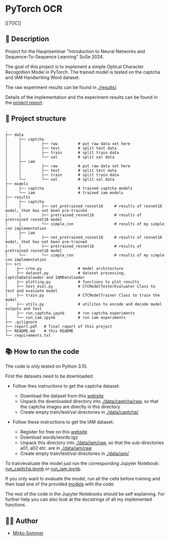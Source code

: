# PyTorch OCR

[[_TOC_]]

## 🚀 Description

Project for the Hauptseminar "Introduction to Neural Networks and Sequence-To-Sequence Learning" SoSe 2024.

The goal of this project is to implement a simple Optical Character Recognition Model in PyTorch. 
The trained model is tested on the captcha and IAM Handwriting Word dataset.

The raw experiment results can be found in [./results/](./results/).

Details of the implementation and the experiment results can be found in the [project report](./report.pdf).


## 📁 Project structure

```
.
├── data 
│     ├── captcha               
│     │         ├── raw         # put raw data set here
│     │         ├── test        # split test data
│     │         ├── train       # split train data
│     │         └── val         # split val data
│     ├── iam
│     │         ├── raw         # put raw data set here
│     │         ├── test        # split test data
│     │         ├── train       # split train data
│     └──       └── val         # split val data          
├── models     
│     ├── captcha               # trained captcha models
│     └── iam                   # trained iam models           
├── results  
│     ├── captcha               
│     │         ├── not_pretrained_resnet18     # results of resnet18 model, that has not been pre-trained
│     │         ├── pretrained_resnet18         # results of pretrained resnet18 model
│     │         └── simple_cnn                  # results of my simple cnn implementation
│     ├── iam
│     │         ├── not_pretrained_resnet18     # results of resnet18 model, that has not been pre-trained
│     │         ├── pretrained_resnet18         # results of pretrained resnet18 model
│     └──       └── simple_cnn                  # results of my simple cnn implementation                                      
├── src
│    ├── crnn.py                # model architecture
│    ├── dataset.py             # dataset processing, CaptchaDataloader and IAMDataloader
│    ├── plotting.py            # functions to plot results
│    ├── test_eval.py           # CTCModelTesterEvaluator Class to test and evaluate model
│    ├── train.py               # CTCModelTrainer Class to train the model
│    ├── utils.py               # utilites to encode and decode model outputs and text
│    ├── run_captcha.ipynb      # run captcha experiments
│    └── run_iam.ipynb          # run iam experiments
├── .gitignore
├── report.pdf   # final report of this project
├── README.md    # this README               
└── requirements.txt
```  


## 📚 How to run the code

The code is only tested on Python 3.10.

First the datasets need to be downloaded:
* Follow thes instructions to get the captcha dataset:
    * Download the dataset from this [website](https://www.kaggle.com/datasets/fournierp/captcha-version-2-images/data)
    * Unpack the downloaded directory into [./data/captcha/raw](./data/captcha/raw/), so that the captcha images are directly in this directory
    * Create empty train/test/val directories in [./data/captcha/](./data/captcha/)

* Follow these instructions to get the IAM dataset:
    * Register for free on this [website](https://fki.tic.heia-fr.ch/databases/iam-handwriting-database)
    * Download words/words.tgz
    * Unpack this directory into [./data/iam/raw](./data/iam/raw/), so that the sub-directories a01, a02 etc. are in [./data/iam/raw](./data/iam/raw/)
    * Create empty train/test/val directories in [./data/iam/](./data/iam/)

To train/evaluate the model just run the corresponding Jupyter Notebook: [run_captcha.ipynb](./src/run_captcha.ipynb) or [run_iam.ipynb](./src/run_iam.ipynb).

If you only want to evaluate the model, run all the cells before training and then load one of the provided [models](./models/) with the code.

The rest of the code in the Jupyter Notebooks should be self explaining. For further help you can also look at the docstrings of all my implemented functions.

## 👩‍🚀 Author

* [Mirko Sommer](mailto:mirko.sommer@stud.uni-heidelberg.de)
